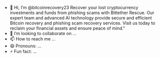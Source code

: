 - 👋 Hi, I’m @bitcoinrecovery23
Recover your lost cryptocurrency investments and funds from phishing scams with Bittether Rescue. Our expert team and advanced AI technology provide secure and efficient Bitcoin recovery and phishing scam recovery services. Visit us today to reclaim your financial assets and ensure peace of mind."
- 💞️ I’m looking to collaborate on ...
- 📫 How to reach me ...
- 😄 Pronouns: ...
- ⚡ Fun fact: ...

<!---
[bitcoinrecovery23/bitcoinrecovery23 is a ✨ special ✨ repository because its `README.md` (this file) appears on your GitHub profile.
](https://bittetherrescue.com/)You can click the Preview link to take a look at your changes.
--->
